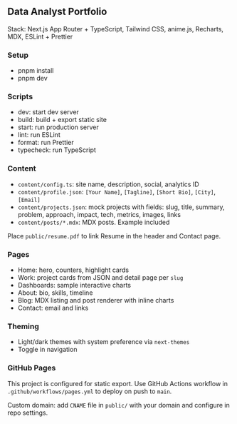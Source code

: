 ## Data Analyst Portfolio

Stack: Next.js App Router + TypeScript, Tailwind CSS, anime.js, Recharts, MDX, ESLint + Prettier

### Setup

- pnpm install
- pnpm dev

### Scripts

- dev: start dev server
- build: build + export static site
- start: run production server
- lint: run ESLint
- format: run Prettier
- typecheck: run TypeScript

### Content

- `content/config.ts`: site name, description, social, analytics ID
- `content/profile.json`: `[Your Name]`, `[Tagline]`, `[Short Bio]`, `[City]`, `[Email]`
- `content/projects.json`: mock projects with fields: slug, title, summary, problem, approach, impact, tech, metrics, images, links
- `content/posts/*.mdx`: MDX posts. Example included

Place `public/resume.pdf` to link Resume in the header and Contact page.

### Pages

- Home: hero, counters, highlight cards
- Work: project cards from JSON and detail page per `slug`
- Dashboards: sample interactive charts
- About: bio, skills, timeline
- Blog: MDX listing and post renderer with inline charts
- Contact: email and links

### Theming

- Light/dark themes with system preference via `next-themes`
- Toggle in navigation

### GitHub Pages

This project is configured for static export. Use GitHub Actions workflow in `.github/workflows/pages.yml` to deploy on push to `main`.

Custom domain: add `CNAME` file in `public/` with your domain and configure in repo settings.
